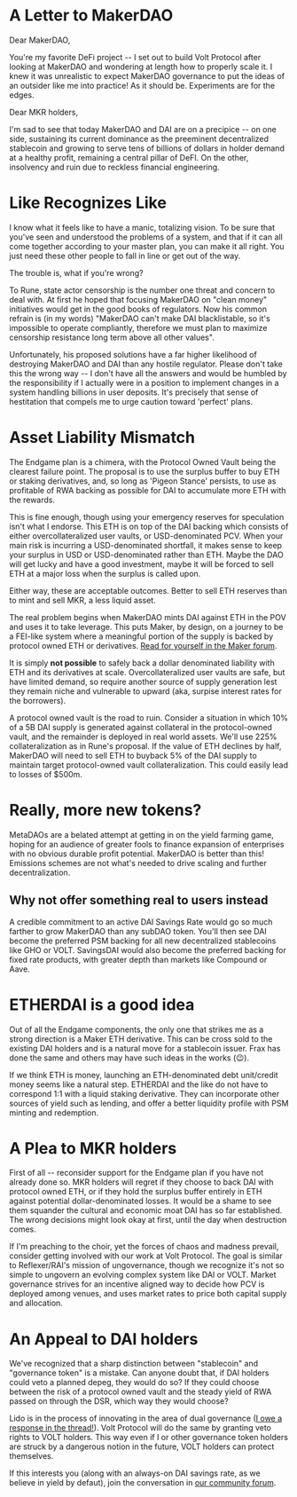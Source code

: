 # A Letter to MakerDAO

Dear MakerDAO,

You're my favorite DeFi project -- I set out to build Volt Protocol after looking at MakerDAO and wondering at length how to properly scale it. I knew it was unrealistic to expect MakerDAO governance to put the ideas of an outsider like me into practice! As it should be. Experiments are for the edges.

Dear MKR holders,

I'm sad to see that today MakerDAO and DAI are on a precipice -- on one side, sustaining its current dominance as the preeminent decentralized stablecoin and growing to serve tens of billions of dollars in holder demand at a healthy profit, remaining a central pillar of DeFI. On the other, insolvency and ruin due to reckless financial engineering.

# Like Recognizes Like

I know what it feels like to have a manic, totalizing vision. To be sure that you've seen and understood the problems of a system, and that if it can all come together according to your master plan, you can make it all right. You just need these other people to fall in line or get out of the way.

The trouble is, what if you're wrong?

To Rune, state actor censorship is the number one threat and concern to deal with. At first he hoped that focusing MakerDAO on "clean money" initiatives would get in the good books of regulators. Now his common refrain is (in my words) "MakerDAO can't make DAI blacklistable, so it's impossible to operate compliantly, therefore we must plan to maximize censorship resistance long term above all other values".

Unfortunately, his proposed solutions have a far higher likelihood of destroying MakerDAO and DAI than any hostile regulator. Please don't take this the wrong way -- I don't have all the answers and would be humbled by the responsibility if I actually were in a position to implement changes in a system handling billions in user deposits. It's precisely that sense of hestitation that compels me to urge caution toward 'perfect' plans.

# Asset Liability Mismatch

The Endgame plan is a chimera, with the Protocol Owned Vault being the clearest failure point. The proposal is to use the surplus buffer to buy ETH or staking derivatives, and, so long as 'Pigeon Stance' persists, to use as profitable of RWA backing as possible for DAI to accumulate more ETH with the rewards.

This is fine enough, though using your emergency reserves for speculation isn't what I endorse. This ETH is on top of the DAI backing which consists of either overcollateralized user vaults, or USD-denominated PCV. When your main risk is incurring a USD-denominated shortfall, it makes sense to keep your surplus in USD or USD-denominated rather than ETH. Maybe the DAO will get lucky and have a good investment, maybe it will be forced to sell ETH at a major loss when the surplus is called upon.

Either way, these are acceptable outcomes. Better to sell ETH reserves than to mint and sell MKR, a less liquid asset.

The real problem begins when MakerDAO mints DAI against ETH in the POV and uses it to take leverage. This puts Maker, by design, on a journey to be a FEI-like system where a meaningful portion of the supply is backed by protocol owned ETH or derivatives. [Read for yourself in the Maker forum](https://forum.makerdao.com/t/mip84-activate-protocol-owned-vault-emulation/17713?u=onetruekirk).

It is simply **not possible** to safely back a dollar denominated liability with ETH and its derivatives at scale. Overcollateralized user vaults are safe, but have limited demand, so require another source of supply generation lest they remain niche and vulnerable to upward (aka, surpise interest rates for the borrowers).

A protocol owned vault is the road to ruin. Consider a situation in which 10% of a 5B DAI supply is generated against collateral in the protocol-owned vault, and the remainder is deployed in real world assets. We'll use 225% collateralization as in Rune's proposal. If the value of ETH declines by half, MakerDAO will need to sell ETH to buyback 5% of the DAI supply to maintain target protocol-owned vault collateralization. This could easily lead to losses of $500m.

# Really, more new tokens?
MetaDAOs are a belated attempt at getting in on the yield farming game, hoping for an audience of greater fools to finance expansion of enterprises with no obvious durable profit potential. MakerDAO is better than this! Emissions schemes are not what's needed to drive scaling and further decentralization.

## Why not offer something real to users instead
A credible commitment to an active DAI Savings Rate would go so much farther to grow MakerDAO than any subDAO token. You'll then see DAI become the preferred PSM backing for all new decentralized stablecoins like GHO or VOLT. SavingsDAI would also become the preferred backing for fixed rate products, with greater depth than markets like Compound or Aave.

# ETHERDAI is a good idea
Out of all the Endgame components, the only one that strikes me as a strong direction is a Maker ETH derivative. This can be cross sold to the existing DAI holders and is a natural move for a stablecoin issuer. Frax has done the same and others may have such ideas in the works (😉).

If we think ETH is money, launching an ETH-denominated debt unit/credit money seems like a natural step. ETHERDAI and the like do not have to correspond 1:1 with a liquid staking derivative. They can incorporate other sources of yield such as lending, and offer a better liquidity profile with PSM minting and redemption.

# A Plea to MKR holders
First of all -- reconsider support for the Endgame plan if you have not already done so. MKR holders will regret if they choose to back DAI with protocol owned ETH, or if they hold the surplus buffer entirely in ETH against potential dollar-denominated losses. It would be a shame to see them squander the cultural and economic moat DAI has so far established. The wrong decisions might look okay at first, until the day when destruction comes.

If I'm preaching to the choir, yet the forces of chaos and madness prevail, consider getting involved with our work at Volt Protocol. The goal is similar to Reflexer/RAI's mission of ungovernance, though we recognize it's not so simple to ungovern an evolving complex system like DAI or VOLT. Market governance strives for an incentive aligned way to decide how PCV is deployed among venues, and uses market rates to price both capital supply and allocation.

# An Appeal to DAI holders

We've recognized that a sharp distinction between "stablecoin" and "governance token" is a mistake. Can anyone doubt that, if DAI holders could veto a planned depeg, they would do so? If they could choose between the risk of a protocol owned vault and the steady yield of RWA passed on through the DSR, which way they would choose?

Lido is in the process of innovating in the area of dual governance ([I owe a response in the thread!](https://research.lido.fi/t/ldo-steth-dual-governance/2382)). Volt Protocol will do the same by granting veto rights to VOLT holders. This way even if I or other governance token holders are struck by a dangerous notion in the future, VOLT holders can protect themselves.

If this interests you (along with an always-on DAI savings rate, as we believe in yield by defaut), join the conversation in [our community forum](https://community.voltprotocol.io).